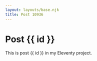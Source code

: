 ```yaml
---
layout: layouts/base.njk
title: Post 10936
---
```


# Post {{ id }}

This is post {{ id }} in my Eleventy project.

